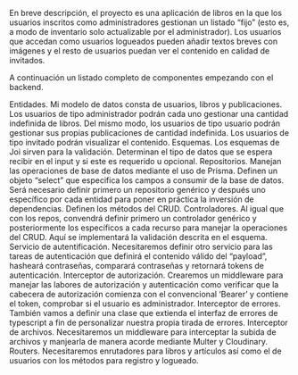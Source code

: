 En breve descripción, el proyecto es una aplicación de libros en la que los usuarios inscritos como administradores gestionan un listado “fijo” (esto es, a modo de inventario solo actualizable por el administrador). Los usuarios que accedan como usuarios logueados pueden añadir textos breves con imágenes y el resto de usuarios puedan ver el contenido en calidad de invitados.

A continuación un listado completo de componentes empezando con el backend.

Entidades. Mi modelo de datos consta de usuarios, libros y publicaciones. Los usuarios de tipo administrador podrán cada uno gestionar una cantidad indefinida de libros. Del mismo modo, los usuarios de tipo usuario podrán gestionar sus propias publicaciones de cantidad indefinida. Los usuarios de tipo invitado podrán visualizar el contenido.
Esquemas. Los esquemas de Joi sirven para la validación. Determinan el tipo de datos que se espera recibir en el input y si este es requerido u opcional.
Repositorios. Manejan las operaciones de base de datos mediante el uso de Prisma. Definen un objeto “select” que especifica los campos a consumir de la base de datos. Será necesario definir primero un repositorio genérico y después uno específico por cada entidad para poner en práctica la inversión de dependencias. Definen los métodos del CRUD.
Controladores. Al igual que con los repos, convendrá definir primero un controlador genérico y posteriormente los específicos a cada recurso para manejar la operaciones del CRUD. Aquí se implementará la validación descrita en el esquema.
Servicio de autentificación. Necesitaremos definir otro servicio para las tareas de autenticación que definirá el contenido válido del “payload”, hasheará contraseñas, comparará contraseñas y retornará tokens de autenticación.
Interceptor de autorización. Crearemos un middleware para manejar las labores de autorización y autenticación como verificar que la cabecera de autorización comienza con el convencional ‘Bearer’ y contiene el token, comprobar si el usuario es administrador.
Interceptor de errores. También vamos a definir una clase que extienda el interfaz de errores de typescript a fin de personalizar nuestra propia tirada de errores.
Interceptor de archivos. Necesitaremos un middleware para interceptar la subida de archivos y manjearla de manera acorde mediante Multer y Cloudinary.
Routers. Necesitaremos enrutadores para libros y artículos así como el de usuarios con los métodos para registro y logueado.
